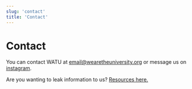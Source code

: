 ```yaml
---
slug: 'contact'
title: 'Contact'
---
```


# Contact
You can contact WATU at [email@wearetheuniversity.org](mailto:email@wearetheuniversity.org) or message us on [instagram](https://www.instagram.com/wearetheuniversity/).

Are you wanting to leak information to us? [Resources here.](/leak)